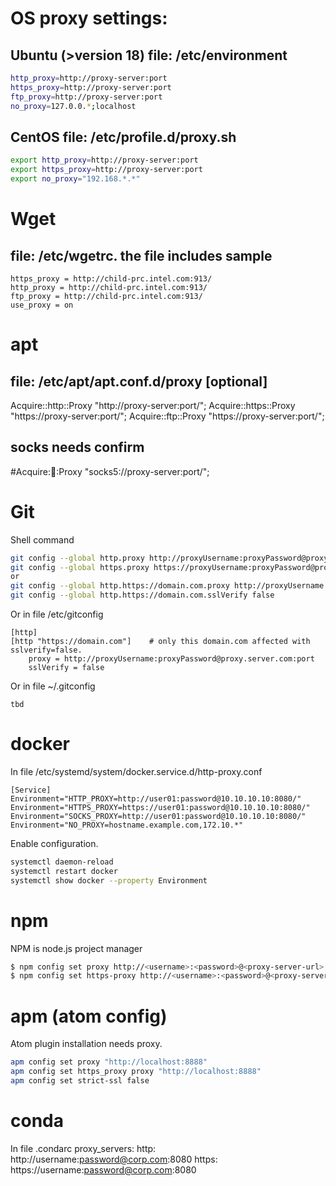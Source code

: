 # OS proxy settings:
## Ubuntu (>version 18) file: /etc/environment
```bash
http_proxy=http://proxy-server:port
https_proxy=http://proxy-server:port
ftp_proxy=http://proxy-server:port
no_proxy=127.0.0.*;localhost
```

## CentOS file: /etc/profile.d/proxy.sh
```bash
export http_proxy=http://proxy-server:port
export https_proxy=http://proxy-server:port
export no_proxy="192.168.*.*"
```


# Wget
## file: /etc/wgetrc. the file includes sample
```text
https_proxy = http://child-prc.intel.com:913/
http_proxy = http://child-prc.intel.com:913/
ftp_proxy = http://child-prc.intel.com:913/
use_proxy = on
```


# apt
## file: /etc/apt/apt.conf.d/proxy [optional]
Acquire::http::Proxy "http://proxy-server:port/";
Acquire::https::Proxy "https://proxy-server:port/";
Acquire::ftp::Proxy "https://proxy-server:port/";
## socks needs confirm
#Acquire::socks::Proxy "socks5://proxy-server:port/"; 


# Git
Shell command
```bash
git config --global http.proxy http://proxyUsername:proxyPassword@proxy.server.com:port
git config --global https.proxy https://proxyUsername:proxyPassword@proxy.server.com:port
or
git config --global http.https://domain.com.proxy http://proxyUsername:proxyPassword@proxy.server.com:port
git config --global http.https://domain.com.sslVerify false
```

Or in file /etc/gitconfig
```text
[http]
[http "https://domain.com"]    # only this domain.com affected with sslverify=false.
	proxy = http://proxyUsername:proxyPassword@proxy.server.com:port
	sslVerify = false
```

Or in file ~/.gitconfig
```text
tbd
```


# docker
In file /etc/systemd/system/docker.service.d/http-proxy.conf
```text
[Service]
Environment="HTTP_PROXY=http://user01:password@10.10.10.10:8080/"
Environment="HTTPS_PROXY=https://user01:password@10.10.10.10:8080/"
Environment="SOCKS_PROXY=http://user01:password@10.10.10.10:8080/"
Environment="NO_PROXY=hostname.example.com,172.10.*"
```
Enable configuration.
```bash
systemctl daemon-reload
systemctl restart docker
systemctl show docker --property Environment
```

# npm
NPM is node.js project manager
```bash
$ npm config set proxy http://<username>:<password>@<proxy-server-url>:<port>
$ npm config set https-proxy http://<username>:<password>@<proxy-server-url>:<port>
```


# apm (atom config)
Atom plugin installation needs proxy.
```bash
apm config set proxy "http://localhost:8888"
apm config set https_proxy proxy "http://localhost:8888"
apm config set strict-ssl false
```

# conda
In file .condarc
proxy_servers:
    http: http://username:password@corp.com:8080
    https: https://username:password@corp.com:8080
